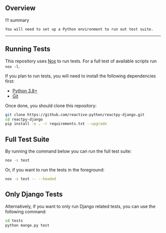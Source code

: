 ## Overview

!!! summary

    You will need to set up a Python environment to run out test suite.

---

## Running Tests

This repository uses [Nox](https://nox.thea.codes/en/stable/) to run tests. For a full test of available scripts run `nox -l`.

If you plan to run tests, you will need to install the following dependencies first:

-   [Python 3.8+](https://www.python.org/downloads/)
-   [Git](https://git-scm.com/downloads)

Once done, you should clone this repository:

```bash linenums="0"
git clone https://github.com/reactive-python/reactpy-django.git
cd reactpy-django
pip install -e . -r requirements.txt --upgrade
```

## Full Test Suite

By running the command below you can run the full test suite:

```bash linenums="0"
nox -s test
```

Or, if you want to run the tests in the foreground:

```bash linenums="0"
nox -s test -- --headed
```

## Only Django Tests

Alternatively, if you want to only run Django related tests, you can use the following command:

```bash linenums="0"
cd tests
python mange.py test
```
